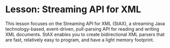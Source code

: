 
# Lesson: Streaming API for XML

This lesson focuses on the Streaming API for XML (StAX), a streaming Java technology-based, event-driven, pull-parsing API for reading and writing XML documents. StAX enables you to create bidirectional XML parsers that are fast, relatively easy to program, and have a light memory footprint.
